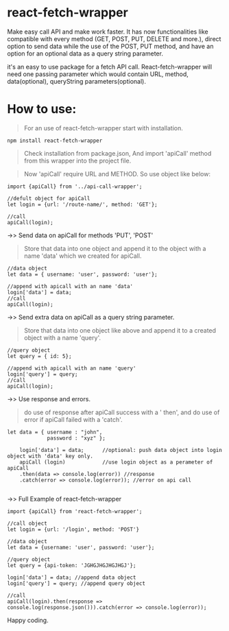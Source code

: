 # react-fetch-wrapper
Make easy call API and make work faster. It has now functionalities like compatible with every method (GET, POST, PUT, DELETE and more.), direct option to send data while the use of the POST, PUT method, and have an option for an optional data as a query string parameter.

it's an easy to use package for a fetch API call. React-fetch-wrapper will need one passing parameter which would contain URL, method, data(optional), queryString parameters(optional).

# How to use: 

> For an use of react-fetch-wrapper start with installation.

```
npm install react-fetch-wrapper
```

> Check installation from package.json, And import 'apiCall' method from this wrapper into the project file.

> Now 'apiCall' require URL and METHOD. So use object like below:
```
import {apiCall} from '../api-call-wrapper';

//defult object for apiCall
let login = {url: '/route-name/', method: 'GET'};

//call
apiCall(login);

```

->> Send data on apiCall for methods 'PUT', 'POST'

> Store that data into one object and append it to the object with a name 'data' which we created for apiCall. 

```
//data object
let data = { username: 'user', password: 'user'};

//append with apicall with an name 'data'
login['data'] = data;
//call
apiCall(login);
```

->> Send extra data on apiCall as a query string parameter.

> Store that data into one object like above and append it to a created object with a name 'query'.
```
//query object
let query = { id: 5};

//append with apicall with an name 'query'
login['query'] = query;
//call
apiCall(login);
```

->> Use response and errors.
> do use of response after apiCall success with a ' then', and do use of error if apiCall failed with a 'catch'.

```
let data = { username : "john",
             password : "xyz" };
             
    login['data'] = data;      //optional: push data object into login object with 'data' key only.
    apiCall (login)            //use login object as a perameter of apiCall
    .then(data => console.log(error)) //response
    .catch(error => console.log(error)); //error on api call
    
```

->> Full Example of react-fetch-wrapper

```
import {apiCall} from 'react-fetch-wrapper';

//call object
let login = {url: '/login', method: 'POST'}

//data object
let data = {username: 'user', password: 'user'};

//query object 
let query = {api-token: 'JGHGJHGJHGJHGJ'};

login['data'] = data; //append data object
login['query'] = query; //append query object

//call
apiCall(login).then(response => console.log(response.json())).catch(error => console.log(error));

```

Happy coding.

